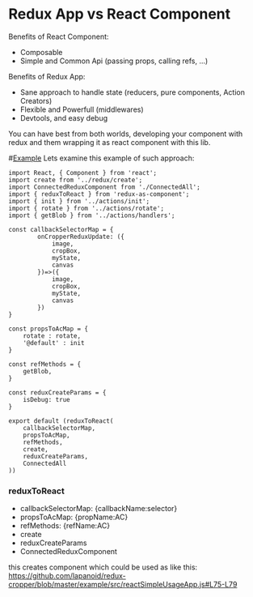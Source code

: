# Redux App vs React Component

Benefits of React Component:
- Composable
- Simple and Common Api (passing props, calling refs, ...)

Benefits of Redux App:
- Sane approach to handle state (reducers, pure components, Action Creators)
- Flexible and Powerfull (middlewares)
- Devtools, and easy debug

You can have best from both worlds, developing your component with redux and them wrapping it as react component with this lib.

#[Example](https://github.com/lapanoid/redux-cropper/blob/master/src/containers/reactComponent.js)
Lets examine this example of such approach:

```
import React, { Component } from 'react';
import create from '../redux/create';
import ConnectedReduxComponent from './ConnectedAll';
import { reduxToReact } from 'redux-as-component';
import { init } from '../actions/init';
import { rotate } from '../actions/rotate';
import { getBlob } from '../actions/handlers';

const callbackSelectorMap = {
		onCropperReduxUpdate: ({
			image, 
			cropBox, 
			myState, 
			canvas
		})=>({
			image, 
			cropBox, 
			myState, 
			canvas
		})
}

const propsToAcMap = {
	rotate : rotate,
	'@default' : init
}
	
const refMethods = {
	getBlob,
}

const reduxCreateParams = {
	isDebug: true
}

export default (reduxToReact(
	callbackSelectorMap,
	propsToAcMap,
	refMethods,
	create,
	reduxCreateParams,
	ConnectedAll
))
```


### reduxToReact
- callbackSelectorMap: {callbackName:selector} 
- propsToAcMap: {propName:AC} 
- refMethods: {refName:AC} 
- create
- reduxCreateParams
- ConnectedReduxComponent

this creates component which could be used as like this:
https://github.com/lapanoid/redux-cropper/blob/master/example/src/reactSimpleUsageApp.js#L75-L79
